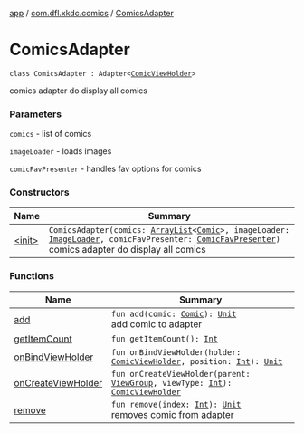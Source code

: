 [app](../../index.md) / [com.dfl.xkdc.comics](../index.md) / [ComicsAdapter](./index.md)

# ComicsAdapter

`class ComicsAdapter : Adapter<`[`ComicViewHolder`](../-comic-view-holder/index.md)`>`

comics adapter do display all comics

### Parameters

`comics` - list of comics

`imageLoader` - loads images

`comicFavPresenter` - handles fav options for comics

### Constructors

| Name | Summary |
|---|---|
| [&lt;init&gt;](-init-.md) | `ComicsAdapter(comics: `[`ArrayList`](https://kotlinlang.org/api/latest/jvm/stdlib/kotlin.collections/-array-list/index.html)`<`[`Comic`](../../com.dfl.xkdc.uimodel/-comic/index.md)`>, imageLoader: `[`ImageLoader`](../../com.dfl.xkdc.loader/-image-loader/index.md)`, comicFavPresenter: `[`ComicFavPresenter`](../-comic-fav-presenter/index.md)`)`<br>comics adapter do display all comics |

### Functions

| Name | Summary |
|---|---|
| [add](add.md) | `fun add(comic: `[`Comic`](../../com.dfl.xkdc.uimodel/-comic/index.md)`): `[`Unit`](https://kotlinlang.org/api/latest/jvm/stdlib/kotlin/-unit/index.html)<br>add comic to adapter |
| [getItemCount](get-item-count.md) | `fun getItemCount(): `[`Int`](https://kotlinlang.org/api/latest/jvm/stdlib/kotlin/-int/index.html) |
| [onBindViewHolder](on-bind-view-holder.md) | `fun onBindViewHolder(holder: `[`ComicViewHolder`](../-comic-view-holder/index.md)`, position: `[`Int`](https://kotlinlang.org/api/latest/jvm/stdlib/kotlin/-int/index.html)`): `[`Unit`](https://kotlinlang.org/api/latest/jvm/stdlib/kotlin/-unit/index.html) |
| [onCreateViewHolder](on-create-view-holder.md) | `fun onCreateViewHolder(parent: `[`ViewGroup`](https://developer.android.com/reference/android/view/ViewGroup.html)`, viewType: `[`Int`](https://kotlinlang.org/api/latest/jvm/stdlib/kotlin/-int/index.html)`): `[`ComicViewHolder`](../-comic-view-holder/index.md) |
| [remove](remove.md) | `fun remove(index: `[`Int`](https://kotlinlang.org/api/latest/jvm/stdlib/kotlin/-int/index.html)`): `[`Unit`](https://kotlinlang.org/api/latest/jvm/stdlib/kotlin/-unit/index.html)<br>removes comic from adapter |
